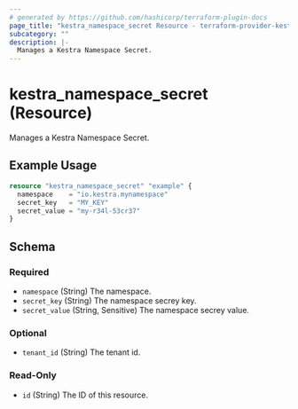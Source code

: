 ```yaml
---
# generated by https://github.com/hashicorp/terraform-plugin-docs
page_title: "kestra_namespace_secret Resource - terraform-provider-kestra"
subcategory: ""
description: |-
  Manages a Kestra Namespace Secret.
---
```


# kestra_namespace_secret (Resource)

Manages a Kestra Namespace Secret.

## Example Usage

```terraform
resource "kestra_namespace_secret" "example" {
  namespace    = "io.kestra.mynamespace"
  secret_key   = "MY_KEY"
  secret_value = "my-r34l-53cr37"
}
```

<!-- schema generated by tfplugindocs -->
## Schema

### Required

- `namespace` (String) The namespace.
- `secret_key` (String) The namespace secrey key.
- `secret_value` (String, Sensitive) The namespace secrey value.

### Optional

- `tenant_id` (String) The tenant id.

### Read-Only

- `id` (String) The ID of this resource.

